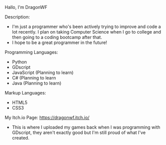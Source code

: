 Hallo, I'm DragonWF

Description:
- I'm just a programmer who's been actively trying to improve and code a lot
  recently. I plan on taking Computer Science when I go to college and then
  going to a coding bootcamp after that.
- I hope to be a great programmer in the future!

Programming Languages:
- Python
- GDscript
- JavaScript (Planning to learn)
- C# (Planning to learn
- Java (Planning to learn)

Markup Languages:
- HTML5
- CSS3

My Itch.io Page:
https://dragonwf.itch.io/
- This is where I uploaded my games back when I was programming with
  GDscript, they aren't exactly good but I'm still proud of what I've
  created.
